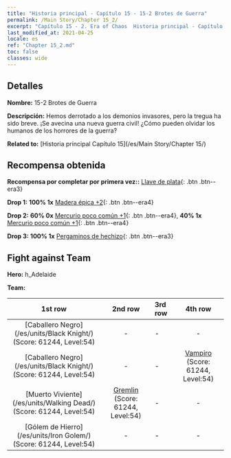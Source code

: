 ```yaml
---
title: "Historia principal - Capítulo 15 - 15-2 Brotes de Guerra"
permalink: /Main Story/Chapter 15_2/
excerpt: "Capítulo 15 - 2. Era of Chaos  Historia principal - Capítulo 15_2. 15-2 Brotes de Guerra"
last_modified_at: 2021-04-25
locale: es
ref: "Chapter 15_2.md"
toc: false
classes: wide
---
```


## Detalles

 **Nombre:** 15-2 Brotes de Guerra

 **Descripción:** Hemos derrotado a los demonios invasores, pero la tregua ha sido breve. ¡Se avecina una nueva guerra civil! ¿Cómo pueden olvidar los humanos de los horrores de la guerra?

 **Related to:** [Historia principal Capítulo 15](/es/Main Story/Chapter 15/)

## Recompensa obtenida

 **Recompensa por completar por primera vez::** [Llave de plata](/ItemsES/con_693/){: .btn .btn--era3}

 **Drop 1:** **100% 1x** [Madera épica +2](/ItemsES/mat_48/){: .btn .btn--era4}

 **Drop 2:** **60% 0x** [Mercurio poco común +1](/ItemsES/mat_42/){: .btn .btn--era4}, **40% 1x** [Mercurio poco común +1](/ItemsES/mat_42/){: .btn .btn--era4}

 **Drop 3:** **100% 1x** [Pergaminos de hechizo](/ItemsES/con_694/){: .btn .btn--era3}


## Fight against Team
 **Hero:** h_Adelaide

 **Team:**


  | 1st row | 2nd row | 3rd row | 4th row |
  |:----:|:----:|:----|:----:|
  | [Caballero Negro](/es/units/Black Knight/) (Score: 61244, Level:54)  | - | - | - |
  | [Caballero Negro](/es/units/Black Knight/) (Score: 61244, Level:54)  | - | - | [Vampiro](/es/units/Vampire/) (Score: 61244, Level:54)  |
  | [Muerto Viviente](/es/units/Walking Dead/) (Score: 61244, Level:54)  | [Gremlin](/es/units/Gremlin/) (Score: 61244, Level:54)  | - | - |
  | [Gólem de Hierro](/es/units/Iron Golem/) (Score: 61244, Level:54)  | - | - | - |


